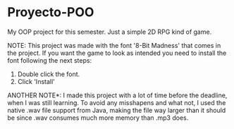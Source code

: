 # Proyecto-POO
My OOP project for this semester. Just a simple 2D RPG kind of game.

NOTE: This project was made with the font '8-Bit Madness' that comes in the project. If you want the game to look as intended you need to install the font following the next steps:

1. Double click the font.
2. Click 'Install'

ANOTHER NOTE*: I made this project with a lot of time before the deadline, when I was still learning. To avoid any misshapens and what not, I used the native .wav file support from Java, making the file way larger than it should be since .wav consumes much more memory than .mp3 does.

